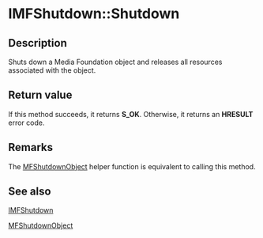 # IMFShutdown::Shutdown

## Description

Shuts down a Media Foundation object and releases all resources associated with the object.

## Return value

If this method succeeds, it returns **S_OK**. Otherwise, it returns an **HRESULT** error code.

## Remarks

The [MFShutdownObject](https://learn.microsoft.com/windows/desktop/api/mfidl/nf-mfidl-mfshutdownobject) helper function is equivalent to calling this method.

## See also

[IMFShutdown](https://learn.microsoft.com/windows/desktop/api/mfidl/nn-mfidl-imfshutdown)

[MFShutdownObject](https://learn.microsoft.com/windows/desktop/api/mfidl/nf-mfidl-mfshutdownobject)